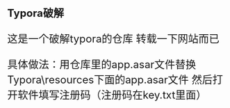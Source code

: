 # <font size=5>Typora破解<font size=5>
这是一个破解typora的仓库
转载一下网站而已


具体做法：用仓库里的app.asar文件替换
Typora\resources下面的app.asar文件  然后打开软件填写注册码（注册码在key.txt里面）
